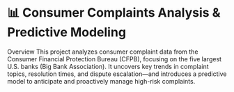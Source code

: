 # 📊 Consumer Complaints Analysis & Predictive Modeling
Overview
This project analyzes consumer complaint data from the Consumer Financial Protection Bureau (CFPB), focusing on the five largest U.S. banks (Big Bank Association). It uncovers key trends in complaint topics, resolution times, and dispute escalation—and introduces a predictive model to anticipate and proactively manage high-risk complaints.
